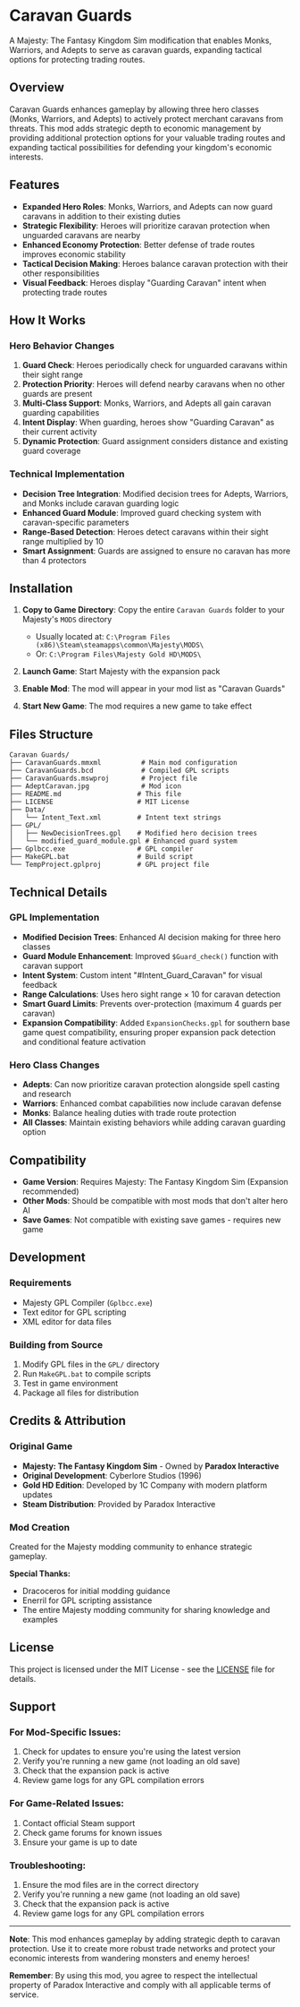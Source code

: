 # Caravan Guards

A Majesty: The Fantasy Kingdom Sim modification that enables Monks, Warriors, and Adepts to serve as caravan guards, expanding tactical options for protecting trading routes.

## Overview

Caravan Guards enhances gameplay by allowing three hero classes (Monks, Warriors, and Adepts) to actively protect merchant caravans from threats. This mod adds strategic depth to economic management by providing additional protection options for your valuable trading routes and expanding tactical possibilities for defending your kingdom's economic interests.

## Features

- **Expanded Hero Roles**: Monks, Warriors, and Adepts can now guard caravans in addition to their existing duties
- **Strategic Flexibility**: Heroes will prioritize caravan protection when unguarded caravans are nearby
- **Enhanced Economy Protection**: Better defense of trade routes improves economic stability
- **Tactical Decision Making**: Heroes balance caravan protection with their other responsibilities
- **Visual Feedback**: Heroes display "Guarding Caravan" intent when protecting trade routes

## How It Works

### Hero Behavior Changes

1. **Guard Check**: Heroes periodically check for unguarded caravans within their sight range
2. **Protection Priority**: Heroes will defend nearby caravans when no other guards are present
3. **Multi-Class Support**: Monks, Warriors, and Adepts all gain caravan guarding capabilities
4. **Intent Display**: When guarding, heroes show "Guarding Caravan" as their current activity
5. **Dynamic Protection**: Guard assignment considers distance and existing guard coverage

### Technical Implementation

- **Decision Tree Integration**: Modified decision trees for Adepts, Warriors, and Monks include caravan guarding logic
- **Enhanced Guard Module**: Improved guard checking system with caravan-specific parameters
- **Range-Based Detection**: Heroes detect caravans within their sight range multiplied by 10
- **Smart Assignment**: Guards are assigned to ensure no caravan has more than 4 protectors

## Installation

1. **Copy to Game Directory**: Copy the entire `Caravan Guards` folder to your Majesty's `MODS` directory
   - Usually located at: `C:\Program Files (x86)\Steam\steamapps\common\Majesty\MODS\`
   - Or: `C:\Program Files\Majesty Gold HD\MODS\`

2. **Launch Game**: Start Majesty with the expansion pack
3. **Enable Mod**: The mod will appear in your mod list as "Caravan Guards"
4. **Start New Game**: The mod requires a new game to take effect

## Files Structure

```
Caravan Guards/
├── CaravanGuards.mmxml          # Main mod configuration
├── CaravanGuards.bcd            # Compiled GPL scripts
├── CaravanGuards.mswproj        # Project file
├── AdeptCaravan.jpg             # Mod icon
├── README.md                   # This file
├── LICENSE                     # MIT License
├── Data/
│   └── Intent_Text.xml         # Intent text strings
├── GPL/
│   ├── NewDecisionTrees.gpl    # Modified hero decision trees
│   └── modified_guard_module.gpl # Enhanced guard system
├── Gplbcc.exe                  # GPL compiler
├── MakeGPL.bat                 # Build script
└── TempProject.gplproj         # GPL project file
```

## Technical Details

### GPL Implementation

- **Modified Decision Trees**: Enhanced AI decision making for three hero classes
- **Guard Module Enhancement**: Improved `$Guard_check()` function with caravan support
- **Intent System**: Custom intent "#Intent_Guard_Caravan" for visual feedback
- **Range Calculations**: Uses hero sight range × 10 for caravan detection
- **Smart Guard Limits**: Prevents over-protection (maximum 4 guards per caravan)
- **Expansion Compatibility**: Added `ExpansionChecks.gpl` for southern base game quest compatibility, ensuring proper expansion pack detection and conditional feature activation

### Hero Class Changes

- **Adepts**: Can now prioritize caravan protection alongside spell casting and research
- **Warriors**: Enhanced combat capabilities now include caravan defense
- **Monks**: Balance healing duties with trade route protection
- **All Classes**: Maintain existing behaviors while adding caravan guarding option

## Compatibility

- **Game Version**: Requires Majesty: The Fantasy Kingdom Sim (Expansion recommended)
- **Other Mods**: Should be compatible with most mods that don't alter hero AI
- **Save Games**: Not compatible with existing save games - requires new game

## Development

### Requirements
- Majesty GPL Compiler (`Gplbcc.exe`)
- Text editor for GPL scripting
- XML editor for data files

### Building from Source
1. Modify GPL files in the `GPL/` directory
2. Run `MakeGPL.bat` to compile scripts
3. Test in game environment
4. Package all files for distribution

## Credits & Attribution

### Original Game
- **Majesty: The Fantasy Kingdom Sim** - Owned by **Paradox Interactive**
- **Original Development**: Cyberlore Studios (1996)
- **Gold HD Edition**: Developed by 1C Company with modern platform updates
- **Steam Distribution**: Provided by Paradox Interactive

### Mod Creation
Created for the Majesty modding community to enhance strategic gameplay.

**Special Thanks:**
- Dracoceros for initial modding guidance
- Enerril for GPL scripting assistance
- The entire Majesty modding community for sharing knowledge and examples

## License

This project is licensed under the MIT License - see the [LICENSE](LICENSE) file for details.

## Support

### For Mod-Specific Issues:
1. Check for updates to ensure you're using the latest version
2. Verify you're running a new game (not loading an old save)
3. Check that the expansion pack is active
4. Review game logs for any GPL compilation errors

### For Game-Related Issues:
1. Contact official Steam support
2. Check game forums for known issues
3. Ensure your game is up to date

### Troubleshooting:
1. Ensure the mod files are in the correct directory
2. Verify you're running a new game (not loading an old save)
3. Check that the expansion pack is active
4. Review game logs for any GPL compilation errors

---

**Note**: This mod enhances gameplay by adding strategic depth to caravan protection. Use it to create more robust trade networks and protect your economic interests from wandering monsters and enemy heroes!

**Remember**: By using this mod, you agree to respect the intellectual property of Paradox Interactive and comply with all applicable terms of service.

